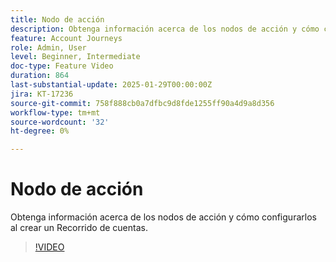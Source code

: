```yaml
---
title: Nodo de acción
description: Obtenga información acerca de los nodos de acción y cómo configurarlos al crear un Recorrido de cuentas.
feature: Account Journeys
role: Admin, User
level: Beginner, Intermediate
doc-type: Feature Video
duration: 864
last-substantial-update: 2025-01-29T00:00:00Z
jira: KT-17236
source-git-commit: 758f888cb0a7dfbc9d8fde1255ff90a4d9a8d356
workflow-type: tm+mt
source-wordcount: '32'
ht-degree: 0%

---
```



# Nodo de acción

Obtenga información acerca de los nodos de acción y cómo configurarlos al crear un Recorrido de cuentas.

>[!VIDEO](https://video.tv.adobe.com/v/3443207/?learn=on&enablevpops)
